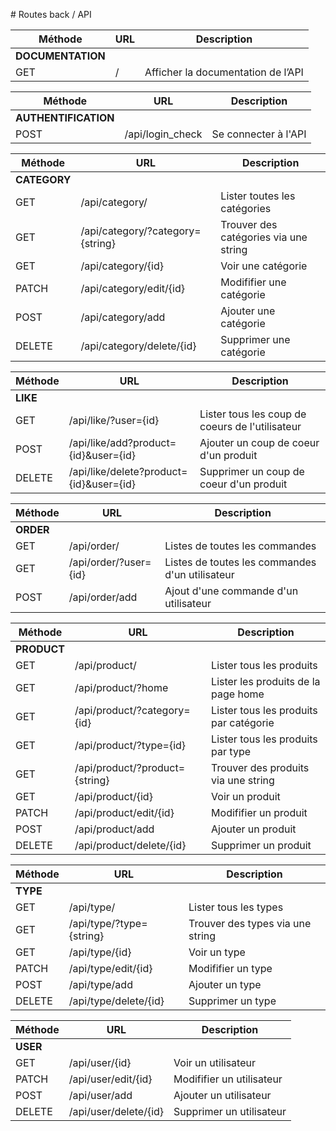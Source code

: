 # Routes back / API

| Méthode           | URL | Description                        |
| ----------------- | --- | ---------------------------------- |
| **DOCUMENTATION** |     |                                    |
| GET               | /   | Afficher la documentation de l’API |

| Méthode              | URL              | Description          |
| -------------------- | ---------------- | -------------------- |
| **AUTHENTIFICATION** |                  |                      |
| POST                 | /api/login_check | Se connecter à l'API |

| Méthode      | URL                              | Description                           |
| ------------ | -------------------------------- | ------------------------------------- |
| **CATEGORY** |                                  |                                       |
| GET          | /api/category/                   | Lister toutes les catégories          |
| GET          | /api/category/?category={string} | Trouver des catégories via une string |
| GET          | /api/category/{id}               | Voir une catégorie                    |
| PATCH        | /api/category/edit/{id}          | Modififier une catégorie              |
| POST         | /api/category/add                | Ajouter une catégorie                 |
| DELETE       | /api/category/delete/{id}        | Supprimer une catégorie               |

| Méthode  | URL                                     | Description                                     |
| -------- | --------------------------------------- | ----------------------------------------------- |
| **LIKE** |                                         |                                                 |
| GET      | /api/like/?user={id}                    | Lister tous les coup de coeurs de l'utilisateur |
| POST     | /api/like/add?product={id}&user={id}    | Ajouter un coup de coeur d'un produit           |
| DELETE   | /api/like/delete?product={id}&user={id} | Supprimer un coup de coeur d'un produit         |

| Méthode   | URL                   | Description                                     |
| --------- | --------------------- | ----------------------------------------------- |
| **ORDER** |                       |                                                 |
| GET       | /api/order/           | Listes de toutes les commandes                  |
| GET       | /api/order/?user={id} | Listes de toutes les commandes d'un utilisateur |
| POST      | /api/order/add        | Ajout d'une commande d'un utilisateur           |

| Méthode     | URL                            | Description                            |
| ----------- | ------------------------------ | -------------------------------------- |
| **PRODUCT** |                                |                                        |
| GET         | /api/product/                  | Lister tous les produits               |
| GET         | /api/product/?home             | Lister les produits de la page home    |
| GET         | /api/product/?category={id}    | Lister tous les produits par catégorie |
| GET         | /api/product/?type={id}        | Lister tous les produits par type      |
| GET         | /api/product/?product={string} | Trouver des produits via une string    |
| GET         | /api/product/{id}              | Voir un produit                        |
| PATCH       | /api/product/edit/{id}         | Modififier un produit                  |
| POST        | /api/product/add               | Ajouter un produit                     |
| DELETE      | /api/product/delete/{id}       | Supprimer un produit                   |

| Méthode  | URL                      | Description                      |
| -------- | ------------------------ | -------------------------------- |
| **TYPE** |                          |                                  |
| GET      | /api/type/               | Lister tous les types            |
| GET      | /api/type/?type={string} | Trouver des types via une string |
| GET      | /api/type/{id}           | Voir un type                     |
| PATCH    | /api/type/edit/{id}      | Modififier un type               |
| POST     | /api/type/add            | Ajouter un type                  |
| DELETE   | /api/type/delete/{id}    | Supprimer un type                |

| Méthode  | URL                   | Description               |
| -------- | --------------------- | ------------------------- |
| **USER** |                       |                           |
| GET      | /api/user/{id}        | Voir un utilisateur       |
| PATCH    | /api/user/edit/{id}   | Modififier un utilisateur |
| POST     | /api/user/add         | Ajouter un utilisateur    |
| DELETE   | /api/user/delete/{id} | Supprimer un utilisateur  |
